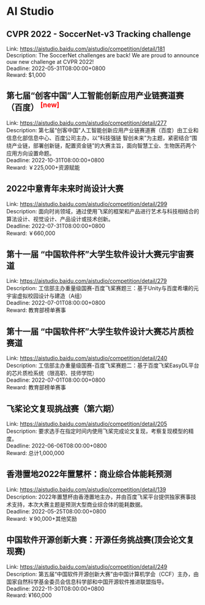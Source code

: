 # AI Studio



## CVPR 2022 - SoccerNet-v3 Tracking challenge

Link: https://aistudio.baidu.com/aistudio/competition/detail/181  
Description: The SoccerNet challenges are back! We are proud to announce ouw new challenge at CVPR 2022!  
Deadline: 2022-05-31T08:00:00+0800  
Reward: $1,000  


## 第七届“创客中国”人工智能创新应用产业链赛道赛（百度） <sup style="color:red">[new]<sup>  

Link: https://aistudio.baidu.com/aistudio/competition/detail/277  
Description: 第七届“创客中国”人工智能创新应用产业链赛道赛（百度）由工业和信息化部信息中心、百度公司主办，以“科技强链 智创未来”为主题，紧密结合“围绕产业链，部署创新链，配置资金链”的大赛主旨，面向智慧工业、生物医药两个应用方向设置命题。  
Deadline: 2022-10-31T08:00:00+0800  
Reward: ￥225,000+资源赋能  


## 2022中意青年未来时尚设计大赛

Link: https://aistudio.baidu.com/aistudio/competition/detail/299  
Description: 面向时尚领域，通过使用飞桨的框架和产品进行艺术与科技相结合的算法设计、视觉设计、产品设计或技术创新。  
Deadline: 2022-07-31T08:00:00+0800  
Reward: ￥660,000  


## 第十一届 “中国软件杯”大学生软件设计大赛元宇宙赛道

Link: https://aistudio.baidu.com/aistudio/competition/detail/279  
Description: 工信部主办重量级国赛-百度飞桨赛题三：基于Unity与百度希壤的元宇宙虚拟校园设计与建造（A组）  
Deadline: 2022-07-01T08:00:00+0800  
Reward: 教育部榜单赛事  


## 第十一届 “中国软件杯”大学生软件设计大赛芯片质检赛道

Link: https://aistudio.baidu.com/aistudio/competition/detail/240  
Description: 工信部主办重量级国赛-百度飞桨赛题二：基于百度飞桨EasyDL平台的芯片质检系统（限高职、技师学院）  
Deadline: 2022-07-01T08:00:00+0800  
Reward: 教育部榜单赛事  


## 飞桨论文复现挑战赛（第六期）

Link: https://aistudio.baidu.com/aistudio/competition/detail/205  
Description: 要求选手在指定时间内使用飞桨完成论文复现，考察复现模型的精度。  
Deadline: 2022-06-06T08:00:00+0800  
Reward: 总计1,000,000  


## 香港置地2022年置慧杯：商业综合体能耗预测

Link: https://aistudio.baidu.com/aistudio/competition/detail/139  
Description: 2022年置慧杯由香港置地主办，并由百度飞桨平台提供独家赛事技术支持，本次大赛主题是预测大型商业综合体的能耗数据。  
Deadline: 2022-05-25T08:00:00+0800  
Reward: ￥90,000+其他奖励  


## 中国软件开源创新大赛：开源任务挑战赛(顶会论文复现赛)

Link: https://aistudio.baidu.com/aistudio/competition/detail/249  
Description: 第五届“中国软件开源创新大赛”由中国计算机学会（CCF）主办，由国家自然科学基金委员会信息科学部和中国开源软件推进联盟指导。  
Deadline: 2022-11-30T08:00:00+0800  
Reward: ¥160,000  

